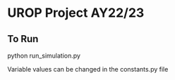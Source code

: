 # UROP Project AY22/23 

## To Run
  python run_simulation.py

Variable values can be changed in the constants.py file
